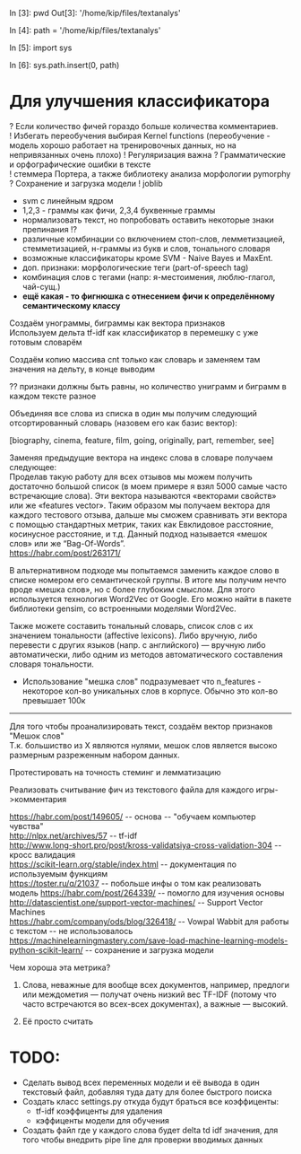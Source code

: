 In [3]: pwd
Out[3]: '/home/kip/files/textanalys'

In [4]: path = '/home/kip/files/textanalys'

In [5]: import sys

In [6]: sys.path.insert(0, path)  

# Для улучшения классификатора  
? Если количество фичей гораздо больше количества комментариев.  
! Избегать переобучения выбирая Kernel functions (переобучение - модель хорошо работает на тренировочных данных, но на непривязанных очень плохо)
! Регуляризация важна
? Грамматические и орфографические ошибки в тексте  
!  стеммера Портера, а также библиотеку анализа морфологии pymorphy  
? Сохранение и загрузка модели
! joblib
+ svm с линейным ядром  
+ 1,2,3 - граммы как фичи, 2,3,4 буквенные граммы  
+ нормализовать текст, но попробовать оставить некоторые знаки препинания !?  
+ различные комбинации со включением стоп-слов, лемметизацией, стемметизацией, н-граммы из букв и слов, тонального словаря   
+ возможные классификаторы кроме SVM - Naive Bayes и MaxEnt.  
+ доп. признаки: морфологические теги (part-of-speech tag)
+ комбинация слов с тегами (напр: я-местоимения, люблю-глагол, чай-сущ.)  
+ **ещё какая - то фигнюшка с отнесением фичи к определённому семантическому классу**  


  
Создаём унограммы, биграммы как вектора признаков  
Используем дельта tf-idf как классификатор в перемешку с уже готовым словарём  

Создаём копию массива cnt только как словарь и заменяем там значения на дельту, в конце выводим  
  
?? признаки должны быть равны, но количество униграмм и биграмм в каждом тексте разное
  
Объединяя все слова из списка в один мы получим следующий отсортированный словарь (назовем его как базис вектор):  

[biography, cinema, feature, film, going, originally, part, remember, see]  

Заменяя предыдущие вектора на индекс слова в словаре получаем следующее:  
Проделав такую работу для всех отзывов мы можем получить достаточно большой список (в моем примере я взял 5000 самые часто встречающие слова). Эти вектора называются «векторами свойств» или же «features vector». Таким образом мы получаем вектора для каждого тестового отзыва, дальше мы сможем сравнивать эти вектора с помощью стандартных метрик, таких как Евклидовое расстояние, косинусное расстояние, и т.д. Данный подход называется «мешок слов» или же “Bag-Of-Words”.  
https://habr.com/post/263171/  
  
В альтернативном подходе мы попытаемся заменить каждое слово в списке номером его семантической группы. В итоге мы получим нечто вроде «мешка слов», но с более глубоким смыслом. Для этого используется технология Word2Vec от Google. Его можно найти в пакете библиотеки gensim, со встроенными моделями Word2Vec.   
  
Также можете составить тональный словарь, список слов с их значением тональности (affective lexicons). Либо вручную, либо перевести с других языков (напр. с английского) — вручную либо автоматически, либо одним из методов автоматического составления словаря тональности.   
+ Использование "мешка слов" подразумевает что n_features - некоторое кол-во уникальных слов в корпусе. Обычно это кол-во превышает 100к
  
-----------------  
Для того чтобы проанализировать текст, создаём вектор признаков "Мешок слов"  
Т.к. большиство из Х являются нулями, мешок слов является высоко размерным разреженным набором данных.  
  
Протестировать на точность стеминг и лемматизацию


  

Реализовать считывание фич из текстового файла для каждого игры->комментария

  
https://habr.com/post/149605/ -- основа -- "обучаем компьютер чувства"  
http://nlpx.net/archives/57 -- tf-idf  
http://www.long-short.pro/post/kross-validatsiya-cross-validation-304 -- кросс валидация  
https://scikit-learn.org/stable/index.html -- документация по используемым функциям  
https://toster.ru/q/21037 -- побольше инфы о том как реализовать модель
https://habr.com/post/264339/ -- помогло для изучения основы  
http://datascientist.one/support-vector-machines/ -- Support Vector Machines  
https://habr.com/company/ods/blog/326418/ -- Vowpal Wabbit для работы с текстом -- не использовалось  
https://machinelearningmastery.com/save-load-machine-learning-models-python-scikit-learn/ -- сохранение и загрузка модели


Чем хороша эта метрика?  
1. Слова, неважные для вообще всех документов, например, предлоги или междометия — получат очень низкий вес TF-IDF (потому что часто встречаются во всех-всех документах), а важные — высокий.  
  
2. Её просто считать  

# TODO: 
+ Сделать вывод всех переменных модели и её вывода в один текстовый файл, добавляя туда дату для более быстрого поиска  
+ Создать класс settings.py откуда будут браться все коэффиценты:  
    - tf-idf коэффиценты для удаления  
    - кэффиценты модели для обучения  
+ Создать файл где у каждого слова будет delta td idf значения, для того чтобы внедрить pipe line для проверки вводимых данных  